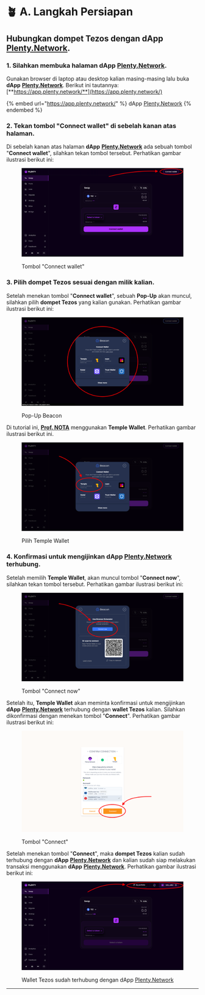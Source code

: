 # 🪴 A. Langkah Persiapan

## Hubungkan dompet Tezos dengan dApp [Plenty.Network](https://plenty.network/).

### 1. Silahkan membuka halaman dApp [Plenty.Network](https://plenty.network/).

Gunakan browser di laptop atau desktop kalian masing-masing lalu buka **dApp** [**Plenty.Network**](https://plenty.network/). Berikut ini tautannya: [**https://app.plenty.network/**](https://app.plenty.network/)

{% embed url="https://app.plenty.network/" %}
dApp [Plenty.Network](https://plenty.network/)
{% endembed %}

### **2. Tekan tombol "Connect wallet" di sebelah kanan atas halaman.**

Di sebelah kanan atas halaman **dApp** [**Plenty.Network**](https://plenty.network/) ada sebuah tombol "**Connect wallet**", silahkan tekan tombol tersebut. Perhatikan gambar ilustrasi berikut ini:

<figure><img src="../.gitbook/assets/Screen Shot 2023-07-10 at 05.40.53.png" alt=""><figcaption><p>Tombol "Connect wallet"</p></figcaption></figure>

### 3. Pilih dompet Tezos sesuai dengan milik kalian.

Setelah menekan tombol "**Connect wallet**", sebuah **Pop-Up** akan muncul, silahkan pilih **dompet Tezos** yang kalian gunakan. Perhatikan gambar ilustrasi berikut ini:

<figure><img src="../.gitbook/assets/Screen Shot 2023-07-10 at 05.43.08.png" alt=""><figcaption><p>Pop-Up Beacon</p></figcaption></figure>

Di tutorial ini, [**Prof. NOTA**](https://nota.endhonesa.com/) menggunakan **Temple Wallet**. Perhatikan gambar ilustrasi berikut ini.

<figure><img src="../.gitbook/assets/Screen Shot 2023-07-10 at 05.50.53.png" alt=""><figcaption><p>Pilih Temple Wallet</p></figcaption></figure>

### 4. Konfirmasi untuk mengijinkan dApp [Plenty.Network](https://plenty.network/) terhubung.

Setelah memilih **Temple Wallet**, akan muncul tombol "**Connect now**", silahkan tekan tombol tersebut. Perhatikan gambar ilustrasi berikut ini:

<figure><img src="../.gitbook/assets/Screen Shot 2023-07-10 at 05.54.15.png" alt=""><figcaption><p>Tombol "Connect now"</p></figcaption></figure>

Setelah itu, **Temple Wallet** akan meminta konfirmasi untuk mengijinkan **dApp** [**Plenty.Network**](https://plenty.network/) terhubung dengan **wallet Tezos** kalian. Silahkan dikonfirmasi dengan menekan tombol "**Connect**". Perhatikan gambar ilustrasi berikut ini:

<figure><img src="../.gitbook/assets/Screen Shot 2023-07-10 at 05.55.08.png" alt=""><figcaption><p>Tombol "Connect"</p></figcaption></figure>

Setelah menekan tombol "**Connect**", maka **dompet Tezos** kalian sudah terhubung dengan **dApp** [**Plenty.Network**](https://plenty.network/) dan kalian sudah siap melakukan transaksi menggunakan **dApp** [**Plenty.Network**](https://plenty.network/). Perhatikan gambar ilustrasi berikut ini:

<figure><img src="../.gitbook/assets/Screen Shot 2023-07-10 at 05.55.43.png" alt=""><figcaption><p>Wallet Tezos sudah terhubung dengan dApp <a href="https://plenty.network/">Plenty.Network</a></p></figcaption></figure>

***
